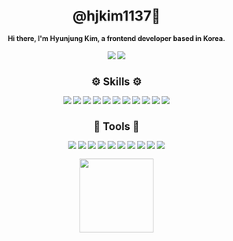 <div align="center">
  <h1 align="center">@hjkim1137🌮</h1>
  <h4 align="center">Hi there, I'm Hyunjung Kim, a frontend developer based in Korea.</h4>
</div>

<div align="center">
  <img src="https://img.shields.io/badge/Email-hyunbiz23@naver.com-30B980?style=flat-square&logo=Email&logoColor=white"/>
<a href="https://paintover23.tistory.com"><img src="https://img.shields.io/badge/Blog-https://paintover23.tistory.com/-000000?style=flat-square&logo=Blog&logoColor=white"/></a>
</div>

<div align="center" >
  <h2 align="center">⚙️ Skills ⚙️</h2>
  <div align="center" >
    <img src="https://img.shields.io/badge/HTML5-E34F26?style=flat-square&logo=HTML5&logoColor=white"/>
    <img src="https://img.shields.io/badge/CSS3-1572B6?style=flat-square&logo=CSS3&logoColor=white"/>
    <img src="https://img.shields.io/badge/styled-components-DB7093?style=flat-square&logo=styled-components&logoColor=white"/>
    <img src="https://img.shields.io/badge/Bootstrap-7952B3?style=flat-square&logo=Bootstrap&logoColor=white"/>
    <img src="https://img.shields.io/badge/MUI-007FFF?style=flat-square&logo=MUI&logoColor=white"/>
    <img src="https://img.shields.io/badge/Bulma-00D1B2?style=flat-square&logo=Bulma&logoColor=white"/>
    <img src="https://img.shields.io/badge/SASS-CC6699?style=flat-square&logo=SASS&logoColor=white"/>
    <img src="https://img.shields.io/badge/JavaScript-F7DF1E?style=flat-square&logo=JavaScript&logoColor=white"/>
    <img src="https://img.shields.io/badge/React-61DAFB?style=flat-square&logo=React&logoColor=white"/>
     <img src="https://img.shields.io/badge/Node.Js-339933?style=flat-square&logo=Node.js&logoColor=white"/>
    <img src="https://img.shields.io/badge/TypeScript-3178C6?style=flat-square&logo=TypeScript&logoColor=white"/>
    
  </div>
</div>

<div align="center" >
  <h2 align="center">🔨 Tools 🔨</h2>
  <div align="center" >
    <img src="https://img.shields.io/badge/Slack-4A154B?style=flat-square&logo=Slack&logoColor=white"/>
    <img src="https://img.shields.io/badge/Notion-000000?style=flat-square&logo=Notion&logoColor=white"/>
    <img src="https://img.shields.io/badge/Discord-5865F2?style=flat-square&logo=Discord&logoColor=white"/>
    <img src="https://img.shields.io/badge/Figma-F24E1E?style=flat-square&logo=Figma&logoColor=white"/>
    <img src="https://img.shields.io/badge/Git-F05032?style=flat-square&logo=Git&logoColor=white"/>
    <img src="https://img.shields.io/badge/Github-181717?style=flat-square&logo=Github&logoColor=white"/>
    <img src="https://img.shields.io/badge/GitLab-FC6D26?style=flat-square&logo=GitLab&logoColor=white"/>
    <img src="https://img.shields.io/badge/Netlify-00C7B7?style=flat-square&logo=Netlify&logoColor=white"/>
    <img src="https://img.shields.io/badge/GitHub Pages-222222?style=flat-square&logo=GitHubPages&logoColor=white"/>
    <img src="https://img.shields.io/badge/VisualStudioCode-007ACC?style=flat-square&logo=VisualStudioCode&logoColor=white"/>
  </div>
</div>

<div align="center">
  <br>
  <a href="https://github.com/hjkim1137/hjkim1137">
  <img height=150 align="center" src="https://github-readme-stats.vercel.app/api/top-langs?username=hjkim1137&layout=compact&langs_count=5&card_width=320" />
</a>
</div>
